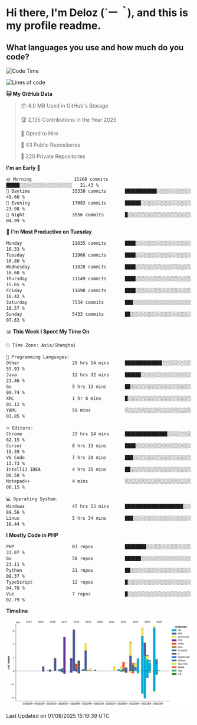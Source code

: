 # **Hi there, I'm Deloz (*´ー｀*), and this is my profile readme.**

## **What languages you use and how much do you code?**

<!--START_SECTION:waka-->
![Code Time](http://img.shields.io/badge/Code%20Time-7%2C022%20hrs%2016%20mins-blue)

![Lines of code](https://img.shields.io/badge/From%20Hello%20World%20I%27ve%20Written-59.7%20million%20lines%20of%20code-blue)

**🐱 My GitHub Data** 

> 📦 4.0 MB Used in GitHub's Storage 
 > 
> 🏆 2,135 Contributions in the Year 2025
 > 
> 💼 Opted to Hire
 > 
> 📜 43 Public Repositories 
 > 
> 🔑 220 Private Repositories 
 > 
**I'm an Early 🐤** 

```text
🌞 Morning                15268 commits       █████░░░░░░░░░░░░░░░░░░░░   21.43 % 
🌆 Daytime                35338 commits       ████████████░░░░░░░░░░░░░   49.60 % 
🌃 Evening                17083 commits       ██████░░░░░░░░░░░░░░░░░░░   23.98 % 
🌙 Night                  3556 commits        █░░░░░░░░░░░░░░░░░░░░░░░░   04.99 % 
```
📅 **I'm Most Productive on Tuesday** 

```text
Monday                   11635 commits       ████░░░░░░░░░░░░░░░░░░░░░   16.33 % 
Tuesday                  11968 commits       ████░░░░░░░░░░░░░░░░░░░░░   16.80 % 
Wednesday                11828 commits       ████░░░░░░░░░░░░░░░░░░░░░   16.60 % 
Thursday                 11149 commits       ████░░░░░░░░░░░░░░░░░░░░░   15.65 % 
Friday                   11698 commits       ████░░░░░░░░░░░░░░░░░░░░░   16.42 % 
Saturday                 7534 commits        ███░░░░░░░░░░░░░░░░░░░░░░   10.57 % 
Sunday                   5433 commits        ██░░░░░░░░░░░░░░░░░░░░░░░   07.63 % 
```


📊 **This Week I Spent My Time On** 

```text
🕑︎ Time Zone: Asia/Shanghai

💬 Programming Languages: 
Other                    29 hrs 54 mins      ██████████████░░░░░░░░░░░   55.93 % 
Java                     12 hrs 32 mins      ██████░░░░░░░░░░░░░░░░░░░   23.46 % 
Go                       5 hrs 12 mins       ██░░░░░░░░░░░░░░░░░░░░░░░   09.74 % 
XML                      1 hr 8 mins         █░░░░░░░░░░░░░░░░░░░░░░░░   02.12 % 
YAML                     59 mins             ░░░░░░░░░░░░░░░░░░░░░░░░░   01.85 % 

🔥 Editors: 
Chrome                   33 hrs 14 mins      ████████████████░░░░░░░░░   62.15 % 
Cursor                   8 hrs 13 mins       ████░░░░░░░░░░░░░░░░░░░░░   15.39 % 
VS Code                  7 hrs 20 mins       ███░░░░░░░░░░░░░░░░░░░░░░   13.73 % 
IntelliJ IDEA            4 hrs 35 mins       ██░░░░░░░░░░░░░░░░░░░░░░░   08.58 % 
Notepad++                4 mins              ░░░░░░░░░░░░░░░░░░░░░░░░░   00.15 % 

💻 Operating System: 
Windows                  47 hrs 53 mins      ██████████████████████░░░   89.56 % 
Linux                    5 hrs 34 mins       ███░░░░░░░░░░░░░░░░░░░░░░   10.44 % 
```

**I Mostly Code in PHP** 

```text
PHP                      83 repos            ████████░░░░░░░░░░░░░░░░░   33.07 % 
Go                       58 repos            ██████░░░░░░░░░░░░░░░░░░░   23.11 % 
Python                   21 repos            ██░░░░░░░░░░░░░░░░░░░░░░░   08.37 % 
TypeScript               12 repos            █░░░░░░░░░░░░░░░░░░░░░░░░   04.78 % 
Vue                      7 repos             █░░░░░░░░░░░░░░░░░░░░░░░░   02.79 % 
```



**Timeline**

![Lines of Code chart](https://raw.githubusercontent.com/deloz/deloz/main/assets/bar_graph.png)


 Last Updated on 01/08/2025 15:19:39 UTC
<!--END_SECTION:waka-->

